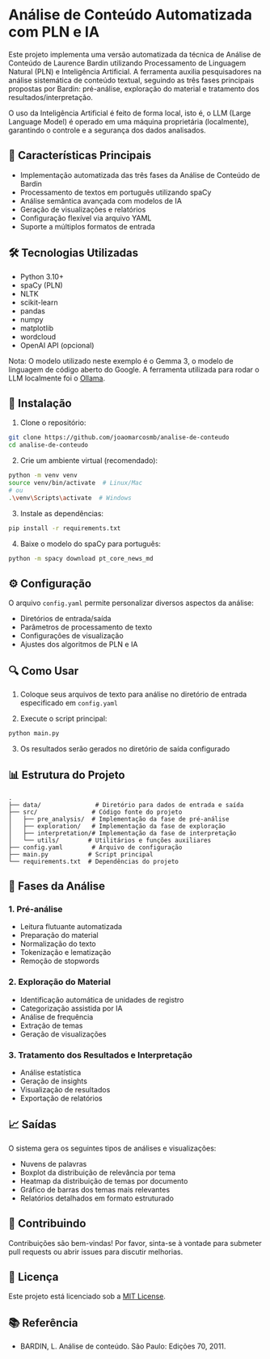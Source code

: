 # Análise de Conteúdo Automatizada com PLN e IA

Este projeto implementa uma versão automatizada da técnica de Análise de Conteúdo de Laurence Bardin utilizando Processamento de Linguagem Natural (PLN) e Inteligência Artificial. A ferramenta auxilia pesquisadores na análise sistemática de conteúdo textual, seguindo as três fases principais propostas por Bardin: pré-análise, exploração do material e tratamento dos resultados/interpretação.

O uso da Inteligência Artificial é feito de forma local, isto é, o LLM (Large Language Model) é operado em uma máquina proprietária (localmente), garantindo o controle e a segurança dos dados analisados. 

## 🎯 Características Principais

- Implementação automatizada das três fases da Análise de Conteúdo de Bardin
- Processamento de textos em português utilizando spaCy
- Análise semântica avançada com modelos de IA
- Geração de visualizações e relatórios
- Configuração flexível via arquivo YAML
- Suporte a múltiplos formatos de entrada

## 🛠️ Tecnologias Utilizadas

- Python 3.10+
- spaCy (PLN)
- NLTK
- scikit-learn
- pandas
- numpy
- matplotlib
- wordcloud
- OpenAI API (opcional)

Nota: O modelo utilizado neste exemplo é o Gemma 3, o modelo de linguagem de código aberto do Google. A ferramenta utilizada para rodar o LLM localmente foi o [Ollama](https://ollama.com/).

## 🚀 Instalação

1. Clone o repositório:
```bash
git clone https://github.com/joaomarcosmb/analise-de-conteudo
cd analise-de-conteudo
```

2. Crie um ambiente virtual (recomendado):
```bash
python -m venv venv
source venv/bin/activate  # Linux/Mac
# ou
.\venv\Scripts\activate  # Windows
```

3. Instale as dependências:
```bash
pip install -r requirements.txt
```

4. Baixe o modelo do spaCy para português:
```bash
python -m spacy download pt_core_news_md
```

## ⚙️ Configuração

O arquivo `config.yaml` permite personalizar diversos aspectos da análise:

- Diretórios de entrada/saída
- Parâmetros de processamento de texto
- Configurações de visualização
- Ajustes dos algoritmos de PLN e IA

## 🔍 Como Usar

1. Coloque seus arquivos de texto para análise no diretório de entrada especificado em `config.yaml`

2. Execute o script principal:
```bash
python main.py
```

3. Os resultados serão gerados no diretório de saída configurado

## 📊 Estrutura do Projeto

```
.
├── data/               # Diretório para dados de entrada e saída
├── src/               # Código fonte do projeto
│   ├── pre_analysis/  # Implementação da fase de pré-análise
│   ├── exploration/   # Implementação da fase de exploração
│   ├── interpretation/# Implementação da fase de interpretação
│   └── utils/        # Utilitários e funções auxiliares
├── config.yaml        # Arquivo de configuração
├── main.py           # Script principal
└── requirements.txt  # Dependências do projeto
```

## 📝 Fases da Análise

### 1. Pré-análise
- Leitura flutuante automatizada
- Preparação do material
- Normalização do texto
- Tokenização e lematização
- Remoção de stopwords

### 2. Exploração do Material
- Identificação automática de unidades de registro
- Categorização assistida por IA
- Análise de frequência
- Extração de temas
- Geração de visualizações

### 3. Tratamento dos Resultados e Interpretação
- Análise estatística
- Geração de insights
- Visualização de resultados
- Exportação de relatórios

## 📈 Saídas

O sistema gera os seguintes tipos de análises e visualizações:

- Nuvens de palavras
- Boxplot da distribuição de relevância por tema
- Heatmap da distribuição de temas por documento
- Gráfico de barras dos temas mais relevantes
- Relatórios detalhados em formato estruturado

## 🤝 Contribuindo

Contribuições são bem-vindas! Por favor, sinta-se à vontade para submeter pull requests ou abrir issues para discutir melhorias.

## 📄 Licença

Este projeto está licenciado sob a [MIT License](LICENSE).

## 📚 Referência

- BARDIN, L. Análise de conteúdo. São Paulo: Edições 70, 2011.